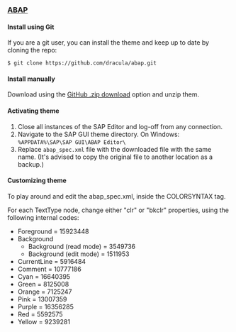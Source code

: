 ### [ABAP](https://developers.sap.com/topics/abap-platform.html)

#### Install using Git

If you are a git user, you can install the theme and keep up to date by cloning the repo:

    $ git clone https://github.com/dracula/abap.git

#### Install manually

Download using the [GitHub .zip download](https://github.com/dracula/abap/archive/master.zip) option and unzip them.

#### Activating theme

1. Close all instances of the SAP Editor and log-off from any connection.
2. Navigate to the SAP GUI theme directory. On Windows: `%APPDATA%\SAP\SAP GUI\ABAP Editor\`
3. Replace `abap_spec.xml` file with the downloaded file with the same name.
(It's advised to copy the original file to another location as a backup.)

#### Customizing theme

To play around and edit the abap_spec.xml, inside the COLORSYNTAX tag.

For each TextType node, change either "clr" or "bkclr" properties, using the following internal codes:

- Foreground  = 15923448
- Background
	- Background (read mode) = 3549736
	- Background (edit mode) = 1511953
- CurrentLine = 5916484
- Comment     = 10777186
- Cyan		= 16640395
- Green		= 8125008
- Orange		= 7125247
- Pink		= 13007359
- Purple		= 16356285
- Red			= 5592575
- Yellow		= 9239281